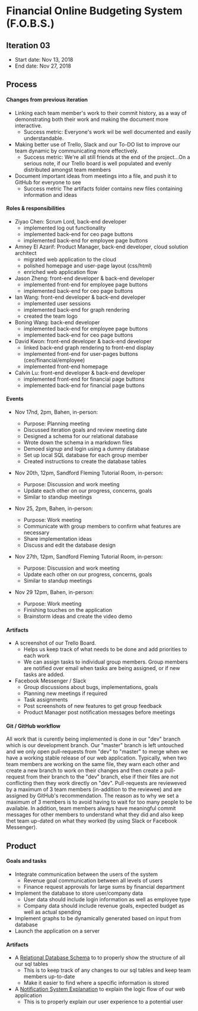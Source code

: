 # Financial Online Budgeting System (F.O.B.S.)

## Iteration 03

* Start date: Nov 13, 2018
* End date: Nov 27, 2018

## Process

#### Changes from previous iteration
 
 * Linking each team member's work to their commit history, as a way of demonstrating both their work and making the document more interactive.
   * Success metric: Everyone's work wil be well documented and easily understandable.
 * Making better use of Trello, Slack and our To-DO list to improve our team dynamic by communicating more effectively.
   * Success metric: We're all still friends at the end of the project...On a serious note, if our Trello board is well populated and evenly distributed amongst team members
 * Document important ideas from meetings into a file, and push it to GitHub for everyone to see
   * Success metric The artifacts folder contains new files containing information and ideas


#### Roles & responsibilities

* Ziyao Chen: Scrum Lord, back-end developer 
    * implemented log out functionality
    * implemented back-end for ceo page buttons
    * implemented back-end for employee page buttons
* Amney El Azarif: Product Manager, back-end developer, cloud solution architect
    * migrated web application to the cloud
    * polished homepage and user-page layout (css/html)
    * enriched web application flow
* Jason Zheng: front-end developer & back-end developer
    * implemented front-end for employee page buttons
    * implemented back-end for ceo page buttons
* Ian Wang: front-end developer & back-end developer
    * implemented user sessions
    * implemented back-end for graph rendering
    * created the team logo
* Boning Wang: back-end developer
    * implemented back-end for employee page buttons
    * implemented back-end for ceo page buttons
* David Kwon: front-end developer & back-end developer
    * linked back-end graph rendering to front-end display
    * implemented front-end for user-pages buttons (ceo/financial/employee)
    * implemented front-end homepage
* Calvin Lu: front-end developer & back-end developer
    * implemented front-end for financial page buttons
    * implemented back-end for financial page buttons
    
#### Events
 
* Nov 17nd, 2pm, Bahen, in-person:
    * Purpose: Planning meeting
    * Discussed iteration goals and review meeting date
    * Designed a schema for our relational database
    * Wrote down the schema in a markdown files
    * Demoed signup and login using a dummy database
    * Set up local SQL database for each group member
    * Created instructions to create the database tables

* Nov 20th, 12pm, Sandford Fleming Tutorial Room, in-person:
    * Purpose: Discussion and work meeting
    * Update each other on our progress, concerns, goals
    * Similar to standup meetings
    
* Nov 25, 2pm, Bahen, in-person:
    * Purpose: Work meeting
    * Communicate with group members to confirm what features are necessary
    * Share implementation ideas
    * Discuss and edit the database design
    
* Nov 27th, 12pm, Sandford Fleming Tutorial Room, in-person:
    * Purpose: Discussion and work meeting
    * Update each other on our progress, concerns, goals
    * Similar to standup meetings

* Nov 29 12pm, Bahen, in-person:
    * Purpose: Work meeting
    * Finishing touches on the application
    * Brainstorm ideas and create the video demo
    
#### Artifacts
 * A screenshot of our Trello Board.
   * Helps us keep track of what needs to be done and add priorities to each work
   * We can assign tasks to individual group members. Group members are notified over email when tasks are being assigned, or if new tasks are added.
 * Facebook Messenger / Slack
   * Group discussions about bugs, implementations, goals
   * Planning new meetings if required
   * Task assignments
   * Post screenshots of new features to get group feedback
   * Product Manager post notification messages before meetings
   

#### Git / GitHub workflow

All work that is curently being implemented is done in our "dev" branch which is our development branch. Our "master" branch is left untouched and we only open pull-requests from "dev" to "master" to merge when we have a working stable release of our web application.
Typically, when two team members are working on the same file, they warn each other and create a new branch to work on their changes and then create a pull-request from their branch to the "dev" branch, else if their files are not conflicting then they work directly on "dev".
Pull-requests are revieweved by a maximum of 3 team members (in-addition to the reviewee) and are assigned by GitHub's recommendation. The reason as to why we set a maximum of 3 members is to avoid having to wait for too many people to be available.
In addition, team members always have meaningful commit messages for other members to understand what they did and also keep thet team up-dated on what they worked (by using Slack or Facebook Messenger).

## Product

#### Goals and tasks

* Integrate communication between the users of the system
  * Revenue goal communication between all levels of users
  * Finance request approvals for large sums by financial department
* Implement the database to store user/company data
  * User data should include login information as well as employee type
  * Company data should include revenue goals, expected budget as well as actual spending
* Implement graphs to be dynamically generated based on input from database
* Launch the application on a server

#### Artifacts

* A [Relational Database Schema](./artifacts/schema.md) to to properly show the structure of all our sql tables
  * This is to keep track of any changes to our sql tables and keep team  members up-to-date
  * Make it easier to find where a specific information is stored
* A [Notification System Explanation](./artifacts/notificationSystem.md) to explain the logic flow of our web application
  * This is to properly explain our user experience to a potential user
